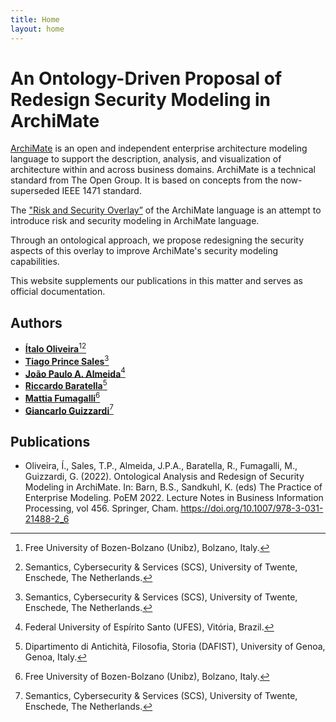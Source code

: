 ```yaml
---
title: Home
layout: home
---
```


# An Ontology-Driven Proposal of Redesign Security Modeling in ArchiMate

[ArchiMate](https://en.wikipedia.org/wiki/ArchiMate) is an open and independent enterprise architecture modeling language to support the description, analysis, and visualization of architecture within and across business domains. ArchiMate is a technical standard from The Open Group. It is based on concepts from the now-superseded IEEE 1471 standard.

The ["Risk and Security Overlay”](https://pure.unamur.be/ws/portalfiles/portal/12366722/Modeling_Enterprise_Risk_Management_and_Secutity_with_the_ArchiMate_Language.pdf) of the ArchiMate language is an attempt to introduce risk and security modeling in ArchiMate language.

Through an ontological approach, we propose redesigning the security aspects of this overlay to improve ArchiMate's security modeling capabilities.

This website supplements our publications in this matter and serves as official documentation.

## Authors

* **[Ítalo Oliveira](https://sites.google.com/view/italojsoliveira)**[^1][^2]
* **[Tiago Prince Sales](https://www.inf.unibz.it/~tpsales/)**[^2]
* **[João Paulo A. Almeida](https://nemo.inf.ufes.br/equipe/jpalmeida/)**[^3]
* **[Riccardo Baratella](https://scholar.google.it/citations?user=iVvfMXcAAAAJ)**[^4]
* **[Mattia Fumagalli](http://www.mattspace.net/)**[^1]
* **[Giancarlo Guizzardi](https://people.utwente.nl/g.guizzardi)**[^2]

[^1]: Free University of Bozen-Bolzano (Unibz), Bolzano, Italy.
[^2]: Semantics, Cybersecurity & Services (SCS), University of Twente, Enschede, The Netherlands.
[^3]: Federal University of Espírito Santo (UFES), Vitória, Brazil.
[^4]: Dipartimento di Antichità, Filosofia, Storia (DAFIST), University of Genoa, Genoa, Italy.

## Publications

- Oliveira, Í., Sales, T.P., Almeida, J.P.A., Baratella, R., Fumagalli, M., Guizzardi, G. (2022). Ontological Analysis and Redesign of Security Modeling in ArchiMate. In: Barn, B.S., Sandkuhl, K. (eds) The Practice of Enterprise Modeling. PoEM 2022. Lecture Notes in Business Information Processing, vol 456. Springer, Cham. https://doi.org/10.1007/978-3-031-21488-2_6
